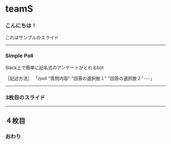 # teamS
### こんにちは！


これはサンプルのスライド


---


### Simple Poll

Slack上で簡単に記名式のアンケートがとれるbot

［記述方法］
「/poll "質問内容" "回答の選択肢１" "回答の選択肢２"･･･」

---


### 3枚目のスライド


---
４枚目
---


### おわり
